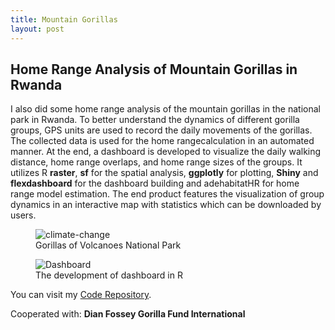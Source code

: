 ```yaml
---
title: Mountain Gorillas
layout: post
---
```


## Home Range Analysis of Mountain Gorillas in Rwanda

I also did some home range analysis of the mountain gorillas in the national park in Rwanda. To better understand the dynamics of different gorilla groups, GPS units are used to record the daily movements of the gorillas. The collected data is used for the home rangecalculation in an automated manner. At the end, a dashboard is developed to visualize the daily walking distance, home range overlaps, and home range sizes of the groups. It utilizes R **raster**, **sf** for the spatial analysis, **ggplotly** for plotting, **Shiny** and **flexdashboard** for the dashboard building and adehabitatHR for home range model estimation. The end product features the visualization of group dynamics in an interactive map with statistics which can be downloaded by users. 

<figure>
	<img src="{{ 'assets/images/gorilla.jpg' | relative_url }}" alt="climate-change" />
	<figcaption>Gorillas of Volcanoes National Park</figcaption>
</figure>

<figure>
  <img src={{ 'assets/images/data-viz.png' | relative_url }} alt="Dashboard" />
  <figcaption>The development of dashboard in R</figcaption>
</figure>

You can visit my [Code Repository](https://github.com/pinkychow1010/HomeRangeAnalysis).

Cooperated with: **Dian Fossey Gorilla Fund International**